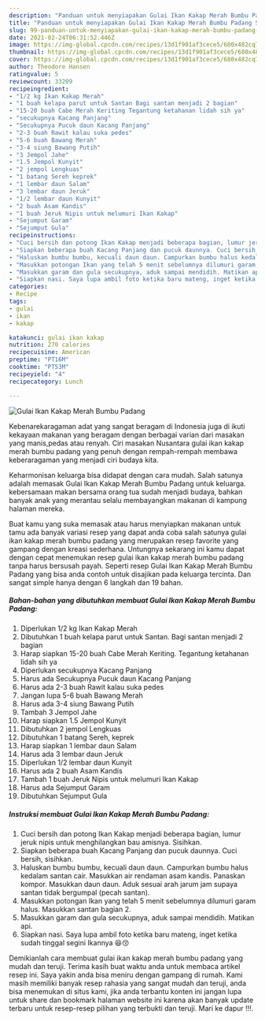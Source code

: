 ```yaml
---
description: "Panduan untuk menyiapakan Gulai Ikan Kakap Merah Bumbu Padang Sempurna"
title: "Panduan untuk menyiapakan Gulai Ikan Kakap Merah Bumbu Padang Sempurna"
slug: 99-panduan-untuk-menyiapakan-gulai-ikan-kakap-merah-bumbu-padang-sempurna
date: 2021-02-24T06:31:52.446Z
image: https://img-global.cpcdn.com/recipes/13d1f901af3cece5/680x482cq70/gulai-ikan-kakap-merah-bumbu-padang-foto-resep-utama.jpg
thumbnail: https://img-global.cpcdn.com/recipes/13d1f901af3cece5/680x482cq70/gulai-ikan-kakap-merah-bumbu-padang-foto-resep-utama.jpg
cover: https://img-global.cpcdn.com/recipes/13d1f901af3cece5/680x482cq70/gulai-ikan-kakap-merah-bumbu-padang-foto-resep-utama.jpg
author: Theodore Hansen
ratingvalue: 5
reviewcount: 33209
recipeingredient:
- "1/2 kg Ikan Kakap Merah"
- "1 buah kelapa parut untuk Santan Bagi santan menjadi 2 bagian"
- "15-20 buah Cabe Merah Keriting Tegantung ketahanan lidah sih ya"
- "secukupnya Kacang Panjang"
- "Secukupnya Pucuk daun Kacang Panjang"
- "2-3 buah Rawit kalau suka pedes"
- "5-6 buah Bawang Merah"
- "3-4 siung Bawang Putih"
- "3 Jempol Jahe"
- "1.5 Jempol Kunyit"
- "2 jempol Lengkuas"
- "1 batang Sereh keprek"
- "1 lembar daun Salam"
- "3 lembar daun Jeruk"
- "1/2 lembar daun Kunyit"
- "2 buah Asam Kandis"
- "1 buah Jeruk Nipis untuk melumuri Ikan Kakap"
- "Sejumput Garam"
- "Sejumput Gula"
recipeinstructions:
- "Cuci bersih dan potong Ikan Kakap menjadi beberapa bagian, lumur jeruk nipis untuk menghilangkan bau amisnya. Sisihkan."
- "Siapkan beberapa buah Kacang Panjang dan pucuk daunnya. Cuci bersih, sisihkan."
- "Haluskan bumbu bumbu, kecuali daun daun. Campurkan bumbu halus kedalam santan cair. Masukkan air rendaman asam kandis. Panaskan kompor. Masukkan daun daun. Aduk sesuai arah jarum jam supaya santan tidak bergumpal (pecah santan)."
- "Masukkan potongan Ikan yang telah 5 menit sebelumnya dilumuri garam halus. Masukkan santan bagian 2."
- "Masukkan garam dan gula secukupnya, aduk sampai mendidih. Matikan api."
- "Siapkan nasi. Saya lupa ambil foto ketika baru mateng, inget ketika sudah tinggal segini Ikannya 😆😚"
categories:
- Recipe
tags:
- gulai
- ikan
- kakap

katakunci: gulai ikan kakap 
nutrition: 270 calories
recipecuisine: American
preptime: "PT16M"
cooktime: "PT53M"
recipeyield: "4"
recipecategory: Lunch

---
```



![Gulai Ikan Kakap Merah Bumbu Padang](https://img-global.cpcdn.com/recipes/13d1f901af3cece5/680x482cq70/gulai-ikan-kakap-merah-bumbu-padang-foto-resep-utama.jpg)

Kebenarekaragaman adat yang sangat beragam di Indonesia juga di ikuti kekayaan makanan yang beragam dengan berbagai varian dari masakan yang manis,pedas atau renyah. Ciri masakan Nusantara gulai ikan kakap merah bumbu padang yang penuh dengan rempah-rempah membawa keberaragaman yang menjadi ciri budaya kita.




Keharmonisan keluarga bisa didapat dengan cara mudah. Salah satunya adalah memasak Gulai Ikan Kakap Merah Bumbu Padang untuk keluarga. kebersamaan makan bersama orang tua sudah menjadi budaya, bahkan banyak anak yang merantau selalu membayangkan makanan di kampung halaman mereka.

Buat kamu yang suka memasak atau harus menyiapkan makanan untuk tamu ada banyak variasi resep yang dapat anda coba salah satunya gulai ikan kakap merah bumbu padang yang merupakan resep favorite yang gampang dengan kreasi sederhana. Untungnya sekarang ini kamu dapat dengan cepat menemukan resep gulai ikan kakap merah bumbu padang tanpa harus bersusah payah.
Seperti resep Gulai Ikan Kakap Merah Bumbu Padang yang bisa anda contoh untuk disajikan pada keluarga tercinta. Dan sangat simple hanya dengan 6 langkah dan 19 bahan.


<!--inarticleads1-->

##### Bahan-bahan yang dibutuhkan membuat Gulai Ikan Kakap Merah Bumbu Padang:

1. Diperlukan 1/2 kg Ikan Kakap Merah
1. Dibutuhkan 1 buah kelapa parut untuk Santan. Bagi santan menjadi 2 bagian
1. Harap siapkan 15-20 buah Cabe Merah Keriting. Tegantung ketahanan lidah sih ya
1. Diperlukan secukupnya Kacang Panjang
1. Harus ada Secukupnya Pucuk daun Kacang Panjang
1. Harus ada 2-3 buah Rawit kalau suka pedes
1. Jangan lupa 5-6 buah Bawang Merah
1. Harus ada 3-4 siung Bawang Putih
1. Tambah 3 Jempol Jahe
1. Harap siapkan 1.5 Jempol Kunyit
1. Dibutuhkan 2 jempol Lengkuas
1. Dibutuhkan 1 batang Sereh, keprek
1. Harap siapkan 1 lembar daun Salam
1. Harus ada 3 lembar daun Jeruk
1. Diperlukan 1/2 lembar daun Kunyit
1. Harus ada 2 buah Asam Kandis
1. Tambah 1 buah Jeruk Nipis untuk melumuri Ikan Kakap
1. Harus ada Sejumput Garam
1. Dibutuhkan Sejumput Gula




<!--inarticleads2-->

##### Instruksi membuat  Gulai Ikan Kakap Merah Bumbu Padang:

1. Cuci bersih dan potong Ikan Kakap menjadi beberapa bagian, lumur jeruk nipis untuk menghilangkan bau amisnya. Sisihkan.
1. Siapkan beberapa buah Kacang Panjang dan pucuk daunnya. Cuci bersih, sisihkan.
1. Haluskan bumbu bumbu, kecuali daun daun. Campurkan bumbu halus kedalam santan cair. Masukkan air rendaman asam kandis. Panaskan kompor. Masukkan daun daun. Aduk sesuai arah jarum jam supaya santan tidak bergumpal (pecah santan).
1. Masukkan potongan Ikan yang telah 5 menit sebelumnya dilumuri garam halus. Masukkan santan bagian 2.
1. Masukkan garam dan gula secukupnya, aduk sampai mendidih. Matikan api.
1. Siapkan nasi. Saya lupa ambil foto ketika baru mateng, inget ketika sudah tinggal segini Ikannya 😆😚




Demikianlah cara membuat gulai ikan kakap merah bumbu padang yang mudah dan teruji. Terima kasih buat waktu anda untuk membaca artikel resep ini. Saya yakin anda bisa meniru dengan gampang di rumah. Kami masih memiliki banyak resep rahasia yang sangat mudah dan teruji, anda bisa menemukan di situs kami, jika anda terbantu konten ini jangan lupa untuk share dan bookmark halaman website ini karena akan banyak update terbaru untuk resep-resep pilihan yang terbukti dan teruji. Mari ke dapur !!!. 
